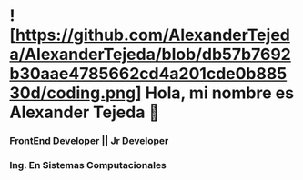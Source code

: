 # ![https://github.com/AlexanderTejeda/AlexanderTejeda/blob/db57b7692b30aae4785662cd4a201cde0b88530d/coding.png] Hola, mi nombre es Alexander Tejeda 👋
### FrontEnd Developer || Jr Developer
### Ing. En Sistemas Computacionales
